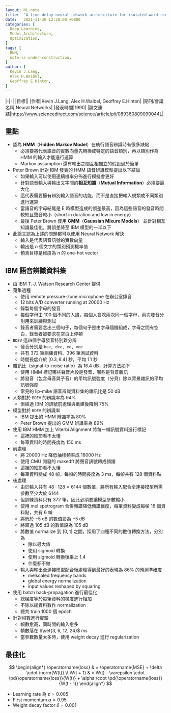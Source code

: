 ```yaml
---
layout: ML-note
title:  "A time-delay neural network architecture for isolated word recognition"
date:   2021-11-30 12:28:00 +0800
categories: [
  Deep Learning,
  Model Architecture,
  Optimization,
]
tags: [
  RNN,
  note-is-under-construction,
]
author: [
  Kevin J.Lang,
  Alex H.Waibel,
  Geoffrey E.Hinton,
]
---
```


|-|-|
|目標||
|作者|Kevin J.Lang, Alex H.Waibel, Geoffrey E.Hinton|
|期刊/會議名稱|Neural Networks|
|發表時間|1990|
|論文連結|<https://www.sciencedirect.com/science/article/pii/089360809090044L>|

<!--
  Define LaTeX command which will be used through out the writing.

  Each command must be wrapped with $ signs.
  We use "display: none;" to avoid redudant whitespaces.
 -->

<p style="display: none;">

  <!-- Sequence. -->
  $\providecommand{\seq}{}$
  $\renewcommand{\seq}[2]{u_{#1}, \dots, u_{#2}}$

</p>

<!-- End LaTeX command define section. -->

## 重點

- 認為 **HMM**（**Hidden Markov Model**）在執行語音辨識時有很多缺點
  - 必須要將代表語音的實數向量先轉換成特定的語音類別，再以類別作為 HMM 的輸入才能進行運算
  - Markov assumption 還有輸出之間互相獨立的假設過於簡單
- Peter Brown 針對 IBM 發表的 HMM 語音辨識模型提出以下結論
  - 如果輸入可以使用連續機率分佈進行模擬會更好
  - 針對語音輸入與輸出文字間的**相互知識**（**Mutual Information**）必須要最大化
  - 這代表需要擁有辨別輸入語音的功能，而不是直接把輸入規類成不同類別進行運算
  - 當語音的字母結尾是 E 時模型造成的誤差最高，因為這些語音的發音時間較短且聲音較小（short in duration and low in energy）
  - 最後 Peter Brown 使用 **GMM**（**Gaussian Mixure Models**） 並針對相互知識最佳化，將誤差降至 IBM 模型的一半以下
- 此論文認為上述的問題都可以使用 Neural Network 解決
  - 輸入是代表語音訊號的實數向量
  - 輸出是 $n$ 個文字的類別預測機率值
  - 預測目標是維度為 $n$ 的 one-hot vector

## IBM 語音辨識資料集

- 由 IBM T. J. Watson Research Center 提供
- 蒐集過程
  - 使用 remote pressure-zone microphone 在辦公室錄音
  - 12 bits A/D converter running at 20000 Hz
  - 錄製每個字母的發音
  - 每個字母由 100 個不同的人講，每個人會唸兩次同一個字母，兩次發音分別用來訓練與測試
  - 錄音者需要念出三個句子，每個句子是由字母隨機組成，字母之間有空白，錄音者被要求在空白上停頓
- `BDEV` 這四個字母發音特別難分辨
  - 發音分別是 `bee, dee, ee, vee`
  - 共有 $372$ 筆訓練資料、$396$ 筆測試資料
  - 時間長度介於 $[0.3, 6.4]$ 秒，平均 $1.1$ 秒
- 雜訊比（signal-to-noise ratio）為 $16.4$ dB，計算方法如下
  - 使用 HMM 標記哪些聲音片段是發音，哪些是背景雜訊
  - 將發音（包含母音與子音）的平均訊號強度（分貝）除以背景雜訊的平均訊號強度
  - 常見的 lip-mike 語音辨識資料集的雜訊比是 $50$ dB
- 人類對於 `BDEV` 的辨識率為 $94\%$
  - 但經過 IBM 的訊號前處理與重建後降到 $75\%$
- 模型對於 `BDEV` 的辨識率
  - IBM 提出的 HMM 辨識率為 $80\%$
  - Peter Brown 提出的 GMM 辨識率為 $89\%$
- 使用 IBM HMM 加上 Viterbi Alignment 將每一幀訊號資料進行標記
  - 這裡的細節看不太懂
  - 每筆資料的時間長度為 $150$ ms
- 前處理
  - 將 20000 Hz 降低抽樣頻率成 16000 Hz
  - 使用 CMU 開發的 makedft 將聲音訊號轉成頻譜
  - 這裡的細節看不太懂
  - 每筆資料變成 $48$ 幀，每幀的時間長度為 $3$ ms，每幀共有 $128$ 個資料點
- 後處理
  - 由於輸入共有 $48 \cdot 128 = 6144$ 個數值，將所有輸入配合全連接模型所需參數至少大於 $6144$
  - 但訓練資料只有 $372$ 筆，因此必須要讓模型參數縮小
  - 使用 mel spetrogram 合併頻譜降低頻譜維度，每筆資料變成每幀 $16$ 個資料點，共有 $6$ 幀
  - 將低於 $-5$ dB 的數值設為 $-5$ dB
  - 將超過 $105$ dB 的數值設為 $105$ dB
  - 將數值 normalize 到 $[0, 1]$ 之間，採用了四種不同的數值轉換方法，分別為
    - 除以最大值
    - 使用 sigmoid 轉換
    - 使用 sigmoid 轉換後乘上 $1.4$
    - 什麼都不做
  - 輸入與輸出全連接模型配合後處理得到最好的表現為 $86\%$ 的預測準確度
    - melscaled frequency bands
    - global energy normalization
    - input values reshaped by squaring
- 使用 batch back-propagation 進行最佳化
  - 總梯度等於每筆資料的梯度進行相加
  - 不除以總資料數作 normalization
  - 總共 train 1000 個 epoch
- 針對幀數進行實驗
  - 幀數愈高，同時間的輸入愈多
  - 幀數落在 $\set{3, 6, 12, 24}$ ms
  - 當參數數量太多時，使用 weight decay 進行 regularization

## 最佳化

$$
\begin{align*}
\operatorname{loss} & = \operatorname{MSE} + \delta \cdot \norm{W(t)} \\
W(t + 1) & = W(t) - \varepsilon \cdot \pd{\operatorname{loss}}{W(t)} + \alpha \cdot \pd{\operatorname{loss}}{W(t - 1)}
\end{align*}
$$

- Learning rate 為 $\varepsilon = 0.005$
- First momentum $\alpha = 0.95$
- Weight decay factor $\delta = 0.001$

